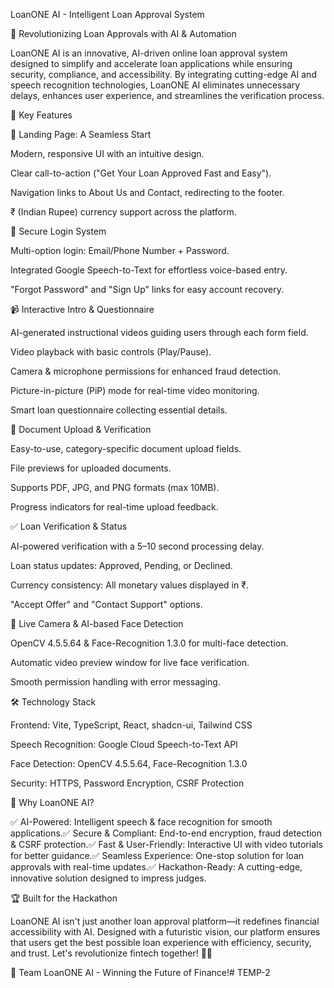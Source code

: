 LoanONE AI - Intelligent Loan Approval System

🚀 Revolutionizing Loan Approvals with AI & Automation

LoanONE AI is an innovative, AI-driven online loan approval system designed to simplify and accelerate loan applications while ensuring security, compliance, and accessibility. By integrating cutting-edge AI and speech recognition technologies, LoanONE AI eliminates unnecessary delays, enhances user experience, and streamlines the verification process.

🎯 Key Features

🏡 Landing Page: A Seamless Start

Modern, responsive UI with an intuitive design.

Clear call-to-action ("Get Your Loan Approved Fast and Easy").

Navigation links to About Us and Contact, redirecting to the footer.

₹ (Indian Rupee) currency support across the platform.

🔐 Secure Login System

Multi-option login: Email/Phone Number + Password.

Integrated Google Speech-to-Text for effortless voice-based entry.

"Forgot Password" and "Sign Up" links for easy account recovery.

📹 Interactive Intro & Questionnaire

AI-generated instructional videos guiding users through each form field.

Video playback with basic controls (Play/Pause).

Camera & microphone permissions for enhanced fraud detection.

Picture-in-picture (PiP) mode for real-time video monitoring.

Smart loan questionnaire collecting essential details.

📑 Document Upload & Verification

Easy-to-use, category-specific document upload fields.

File previews for uploaded documents.

Supports PDF, JPG, and PNG formats (max 10MB).

Progress indicators for real-time upload feedback.

✅ Loan Verification & Status

AI-powered verification with a 5–10 second processing delay.

Loan status updates: Approved, Pending, or Declined.

Currency consistency: All monetary values displayed in ₹.

"Accept Offer" and "Contact Support" options.

🎥 Live Camera & AI-based Face Detection

OpenCV 4.5.5.64 & Face-Recognition 1.3.0 for multi-face detection.

Automatic video preview window for live face verification.

Smooth permission handling with error messaging.

🛠 Technology Stack

Frontend: Vite, TypeScript, React, shadcn-ui, Tailwind CSS

Speech Recognition: Google Cloud Speech-to-Text API

Face Detection: OpenCV 4.5.5.64, Face-Recognition 1.3.0

Security: HTTPS, Password Encryption, CSRF Protection

🎯 Why LoanONE AI?

✅ AI-Powered: Intelligent speech & face recognition for smooth applications.✅ Secure & Compliant: End-to-end encryption, fraud detection & CSRF protection.✅ Fast & User-Friendly: Interactive UI with video tutorials for better guidance.✅ Seamless Experience: One-stop solution for loan approvals with real-time updates.✅ Hackathon-Ready: A cutting-edge, innovative solution designed to impress judges.

🏆 Built for the Hackathon

LoanONE AI isn't just another loan approval platform—it redefines financial accessibility with AI. Designed with a futuristic vision, our platform ensures that users get the best possible loan experience with efficiency, security, and trust. Let's revolutionize fintech together! 🚀💡

🚀 Team LoanONE AI - Winning the Future of Finance!# TEMP-2
